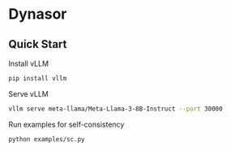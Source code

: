 # Dynasor


## Quick Start

Install vLLM
```bash
pip install vllm
```

Serve vLLM
```bash
vllm serve meta-llama/Meta-Llama-3-8B-Instruct --port 30000
```

Run examples for self-consistency
```bash
python examples/sc.py
```